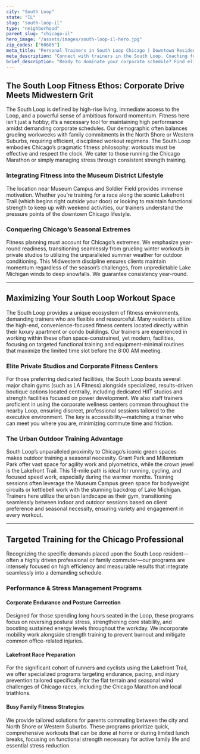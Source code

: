 ```yaml
---
city: "South Loop"
state: "IL"
slug: "south-loop-il"
type: "neighborhood"
parent_slug: "chicago-il"
hero_image: "/assets/images/south-loop-il-hero.jpg"
zip_codes: ["60605"]
meta_title: "Personal Trainers in South Loop Chicago | Downtown Residential Fitness"
meta_description: "Connect with trainers in the South Loop. Coaching focused on new high-rise amenities, museum campus running, and downtown living."
brief_description: "Ready to dominate your corporate schedule? Find elite personal training in the South Loop tailored for downtown professionals and discerning residents. Whether you need pre-work strength training near the Loop or specialized endurance coaching for the Lakefront Trail, our certified Chicago trainers match your ambitious lifestyle. Stop searching for \"personal trainer near me\" and start achieving results today. We specialize in maximizing limited time for busy South Loop leaders."
---
```

## The South Loop Fitness Ethos: Corporate Drive Meets Midwestern Grit

The South Loop is defined by high-rise living, immediate access to the Loop, and a powerful sense of ambitious forward momentum. Fitness here isn't just a hobby; it’s a necessary tool for maintaining high performance amidst demanding corporate schedules. Our demographic often balances grueling workweeks with family commitments in the North Shore or Western Suburbs, requiring efficient, disciplined workout regimens. The South Loop embodies Chicago’s pragmatic fitness philosophy: workouts must be effective and respect the clock. We cater to those running the Chicago Marathon or simply managing stress through consistent strength training.

### Integrating Fitness into the Museum District Lifestyle

The location near Museum Campus and Soldier Field provides immense motivation. Whether you’re training for a race along the scenic Lakefront Trail (which begins right outside your door) or looking to maintain functional strength to keep up with weekend activities, our trainers understand the pressure points of the downtown Chicago lifestyle.

### Conquering Chicago’s Seasonal Extremes

Fitness planning must account for Chicago’s extremes. We emphasize year-round readiness, transitioning seamlessly from grueling winter workouts in private studios to utilizing the unparalleled summer weather for outdoor conditioning. This Midwestern discipline ensures clients maintain momentum regardless of the season’s challenges, from unpredictable Lake Michigan winds to deep snowfalls. We guarantee consistency year-round.

---

## Maximizing Your South Loop Workout Space

The South Loop provides a unique ecosystem of fitness environments, demanding trainers who are flexible and resourceful. Many residents utilize the high-end, convenience-focused fitness centers located directly within their luxury apartment or condo buildings. Our trainers are experienced in working within these often space-constrained, yet modern, facilities, focusing on targeted functional training and equipment-minimal routines that maximize the limited time slot before the 8:00 AM meeting.

### Elite Private Studios and Corporate Fitness Centers

For those preferring dedicated facilities, the South Loop boasts several major chain gyms (such as LA Fitness) alongside specialized, results-driven boutique options located centrally, including dedicated HIIT studios and strength facilities focused on power development. We also staff trainers proficient in using the corporate wellness centers common throughout the nearby Loop, ensuring discreet, professional sessions tailored to the executive environment. The key is accessibility—matching a trainer who can meet you where you are, minimizing commute time and friction.

### The Urban Outdoor Training Advantage

South Loop’s unparalleled proximity to Chicago’s iconic green spaces makes outdoor training a seasonal necessity. Grant Park and Millennium Park offer vast space for agility work and plyometrics, while the crown jewel is the Lakefront Trail. This 18-mile path is ideal for running, cycling, and focused speed work, especially during the warmer months. Training sessions often leverage the Museum Campus green space for bodyweight circuits or kettlebell work with the stunning backdrop of Lake Michigan. Trainers here utilize the urban landscape as their gym, transitioning seamlessly between indoor and outdoor sessions based on client preference and seasonal necessity, ensuring variety and engagement in every workout.

---

## Targeted Training for the Chicago Professional

Recognizing the specific demands placed upon the South Loop resident—often a highly driven professional or family commuter—our programs are intensely focused on high efficiency and measurable results that integrate seamlessly into a demanding schedule.

### Performance & Stress Management Programs

#### Corporate Endurance and Posture Correction

Designed for those spending long hours seated in the Loop, these programs focus on reversing postural stress, strengthening core stability, and boosting sustained energy levels throughout the workday. We incorporate mobility work alongside strength training to prevent burnout and mitigate common office-related injuries.

#### Lakefront Race Preparation

For the significant cohort of runners and cyclists using the Lakefront Trail, we offer specialized programs targeting endurance, pacing, and injury prevention tailored specifically for the flat terrain and seasonal wind challenges of Chicago races, including the Chicago Marathon and local triathlons.

#### Busy Family Fitness Strategies

We provide tailored solutions for parents commuting between the city and North Shore or Western Suburbs. These programs prioritize quick, comprehensive workouts that can be done at home or during limited lunch breaks, focusing on functional strength necessary for active family life and essential stress reduction.